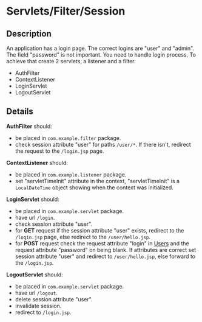 # Servlets/Filter/Session

## Description
An application has a login page. The correct logins are "user" and "admin". The field "password" is not important. You need to handle login process. To achieve that create 2 servlets, a listener and a filter.

+ AuthFilter
+ ContextListener
+ LoginServlet
+ LogoutServlet


## Details

**AuthFilter** should:

+ be placed in `com.example.filter` package.
+ check session attribute "user" for paths `/user/*`. If there isn't, redirect the request to the `/login.jsp` page.

**ContextListener** should:

+ be placed in `com.example.listener` package.
+ set "servletTimeInit"  attribute in the context, "servletTimeInit" is a `LocalDateTime` object showing when the context was initialized.

**LoginServlet** should:
+ be placed in `com.example.servlet` package.
+ have url `/login`.
+ check session attribute "user".
+ for **GET** request if the session attribute "user" exists, redirect to the `/login.jsp` page, else redirect to the `/user/hello.jsp`.
+ for **POST** request check the request attribute "login" in [Users](src/main/java/com/example/Users.java) and the request attribute "password" on being blank. If attributes are correct set session attribute "user" and redirect to `/user/hello.jsp`, else forward to the `/login.jsp`.

**LogoutServlet** should:
+ be placed in `com.example.servlet` package.
+ have url `/logout`.
+ delete session attribute "user".
+ invalidate session.
+ redirect to `/login.jsp`.